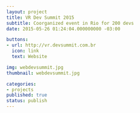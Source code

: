 ```yaml
---
layout: project
title: VR Dev Summit 2015
subtitle: Coorganized event in Rio for 200 devs
date: 2015-05-26 01:24:04.000000000 -03:00

buttons:
- url: http://vr.devsummit.com.br
  icon: link
  text: Website

img: webdevsummit.jpg
thumbnail: webdevsummit.jpg

categories:
- projects
published: true
status: publish
---
```


